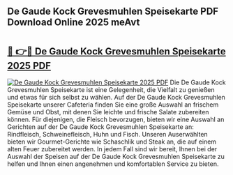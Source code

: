 ## De Gaude Kock Grevesmuhlen Speisekarte PDF Download Online 2025 meAvt

# <h2><a href="http://gcdkcci.nevu.top/?p=De+Gaude+Kock+Grevesmuhlen+Speisekarte">🔗 👉🔴 De Gaude Kock Grevesmuhlen Speisekarte 2025 PDF</a></h2>

[![De Gaude Kock Grevesmuhlen Speisekarte 2025 PDF](https://i.imgur.com/dBaPXMq.png)](http://gcdkcci.nevu.top/?p=De+Gaude+Kock+Grevesmuhlen+Speisekarte)
Die De Gaude Kock Grevesmuhlen Speisekarte ist eine Gelegenheit, die Vielfalt zu genießen und etwas für sich selbst zu wählen. Auf der De Gaude Kock Grevesmuhlen Speisekarte unserer Cafeteria finden Sie eine große Auswahl an frischem Gemüse und Obst, mit denen Sie leichte und frische Salate zubereiten können. Für diejenigen, die Fleisch bevorzugen, bieten wir eine Auswahl an Gerichten auf der De Gaude Kock Grevesmuhlen Speisekarte an: Rindfleisch, Schweinefleisch, Huhn und Fisch. Unseren Auserwählten bieten wir Gourmet-Gerichte wie Schaschlik und Steak an, die auf einem alten Feuer zubereitet werden. In jedem Fall sind wir bereit, Ihnen bei der Auswahl der Speisen auf der De Gaude Kock Grevesmuhlen Speisekarte zu helfen und Ihnen einen angenehmen und komfortablen Service zu bieten.
